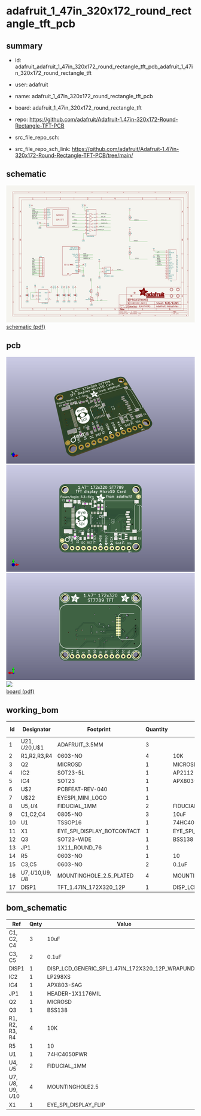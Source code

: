 # adafruit_1_47in_320x172_round_rectangle_tft_pcb
 
## summary 
* id: adafruit_adafruit_1_47in_320x172_round_rectangle_tft_pcb_adafruit_1_47in_320x172_round_rectangle_tft
* user: adafruit
* name: adafruit_1_47in_320x172_round_rectangle_tft_pcb
* board: adafruit_1_47in_320x172_round_rectangle_tft
* repo: https://github.com/adafruit/Adafruit-1.47in-320x172-Round-Rectangle-TFT-PCB



* src_file_repo_sch: 
* src_file_repo_sch_link: https://github.com/adafruit/Adafruit-1.47in-320x172-Round-Rectangle-TFT-PCB/tree/main/

## schematic  
![](working_schematic_600.png)  
[schematic (pdf)](working_schematic.pdf)  

## pcb  
![](working_3d_600.png) 
![](working_3d_front_600.png)  
![](working_3d_back_600.png)  
![](working_600.png)  
[board (pdf)](working.pdf)  

## working_bom
| Id | Designator | Footprint | Quantity | Designation | Supplier and ref |  | None | 
| --- | --- | --- | --- | --- | --- | --- | --- | 
| 1 | U$21,U$20,U$1 | ADAFRUIT_3.5MM | 3 |  |  |  | [''] | 
| 2 | R1,R2,R3,R4 | 0603-NO | 4 | 10K |  |  | [''] | 
| 3 | Q2 | MICROSD | 1 | MICROSD |  |  | [''] | 
| 4 | IC2 | SOT23-5L | 1 | AP2112 |  |  | [''] | 
| 5 | IC4 | SOT23 | 1 | APX803-SAG |  |  | [''] | 
| 6 | U$2 | PCBFEAT-REV-040 | 1 |  |  |  | [''] | 
| 7 | U$22 | EYESPI_MINI_LOGO | 1 |  |  |  | [''] | 
| 8 | U$5,U$4 | FIDUCIAL_1MM | 2 | FIDUCIAL_1MM |  |  | [''] | 
| 9 | C1,C2,C4 | 0805-NO | 3 | 10uF |  |  | [''] | 
| 10 | U1 | TSSOP16 | 1 | 74HC4050PWR |  |  | [''] | 
| 11 | X1 | EYE_SPI_DISPLAY_BOTCONTACT | 1 | EYE_SPI_DISPLAY_FLIP |  |  | [''] | 
| 12 | Q3 | SOT23-WIDE | 1 | BSS138 |  |  | [''] | 
| 13 | JP1 | 1X11_ROUND_76 | 1 |  |  |  | [''] | 
| 14 | R5 | 0603-NO | 1 | 10 |  |  | [''] | 
| 15 | C3,C5 | 0603-NO | 2 | 0.1uF |  |  | [''] | 
| 16 | U$7,U$10,U$9,U$8 | MOUNTINGHOLE_2.5_PLATED | 4 | MOUNTINGHOLE2.5 |  |  | [''] | 
| 17 | DISP1 | TFT_1.47IN_172X320_12P | 1 | DISP_LCD_GENERIC_SPI_1.47IN_172X320_12P_WRAPUNDER |  |  | [''] | 


## bom_schematic
| Ref | Qnty | Value | Cmp name | Footprint | Description | Vendor | DNP | 
| --- | --- | --- | --- | --- | --- | --- | --- | 
| C1, C2, C4 | 3 | 10uF | CAP_CERAMIC0805-NOOUTLINE | working:0805-NO |  |  |  | 
| C3, C5 | 2 | 0.1uF | CAP_CERAMIC0603_NO | working:0603-NO |  |  |  | 
| DISP1 | 1 | DISP_LCD_GENERIC_SPI_1.47IN_172X320_12P_WRAPUNDER | DISP_LCD_GENERIC_SPI_1.47IN_172X320_12P_WRAPUNDER | working:TFT_1.47IN_172X320_12P |  |  |  | 
| IC2 | 1 | LP298XS | LP298XS | working:SOT23-5L |  |  |  | 
| IC4 | 1 | APX803-SAG | AXP083-SAG | working:SOT23 |  |  |  | 
| JP1 | 1 | HEADER-1X1176MIL | HEADER-1X1176MIL | working:1X11_ROUND_76 |  |  |  | 
| Q2 | 1 | MICROSD | MICROSD | working:MICROSD |  |  |  | 
| Q3 | 1 | BSS138 | MOSFET-NWIDE | working:SOT23-WIDE |  |  |  | 
| R1, R2, R3, R4 | 4 | 10K | RESISTOR_0603_NOOUT | working:0603-NO |  |  |  | 
| R5 | 1 | 10 | RESISTOR_0603_NOOUT | working:0603-NO |  |  |  | 
| U1 | 1 | 74HC4050PWR | 74HC4050DTSSOP | working:TSSOP16 |  |  |  | 
| U$4, U$5 | 2 | FIDUCIAL_1MM | FIDUCIAL_1MM | working:FIDUCIAL_1MM |  |  |  | 
| U$7, U$8, U$9, U$10 | 4 | MOUNTINGHOLE2.5 | MOUNTINGHOLE2.5 | working:MOUNTINGHOLE_2.5_PLATED |  |  |  | 
| X1 | 1 | EYE_SPI_DISPLAY_FLIP | EYE_SPI_DISPLAY_FLIP | working:EYE_SPI_DISPLAY_BOTCONTACT |  |  |  | 



